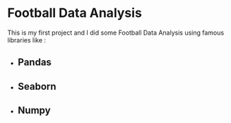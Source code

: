 # Football Data Analysis

This is my first project and I did some Football Data Analysis using famous libraries like :
- ## Pandas
- ## Seaborn
- ## Numpy

